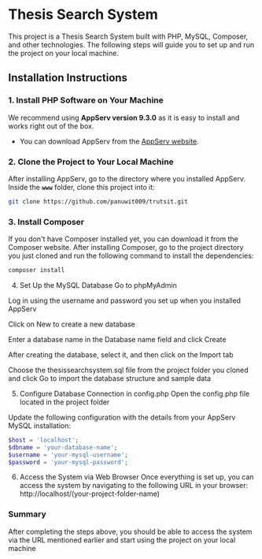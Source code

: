 # Thesis Search System

This project is a Thesis Search System built with PHP, MySQL, Composer, and other technologies. The following steps will guide you to set up and run the project on your local machine.

## Installation Instructions

### 1. Install PHP Software on Your Machine
We recommend using **AppServ version 9.3.0** as it is easy to install and works right out of the box.
- You can download AppServ from the [AppServ website](https://www.appserv.org/th//).

### 2. Clone the Project to Your Local Machine
After installing AppServ, go to the directory where you installed AppServ. Inside the **`www`** folder, clone this project into it:
  ```bash
  git clone https://github.com/panuwit009/trutsit.git
```

### 3. Install Composer
If you don't have Composer installed yet, you can download it from the Composer website.
After installing Composer, go to the project directory you just cloned and run the following command to install the dependencies:
 ```bash
composer install
```

4. Set Up the MySQL Database
Go to phpMyAdmin

Log in using the username and password you set up when you installed AppServ

Click on New to create a new database

Enter a database name in the Database name field and click Create

After creating the database, select it, and then click on the Import tab

Choose the thesissearchsystem.sql file from the project folder you cloned and click Go to import the database structure and sample data

5. Configure Database Connection in config.php
Open the config.php file located in the project folder

Update the following configuration with the details from your AppServ MySQL installation:

```php
$host = 'localhost';
$dbname = 'your-database-name';
$username = 'your-mysql-username';
$password = 'your-mysql-password';
```

6. Access the System via Web Browser
Once everything is set up, you can access the system by navigating to the following URL in your browser: http://localhost/(your-project-folder-name)

### Summary
After completing the steps above, you should be able to access the system via the URL mentioned earlier and start using the project on your local machine

